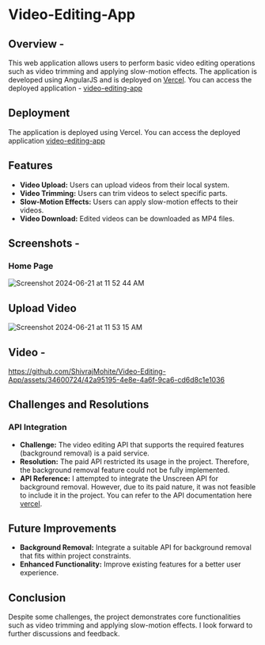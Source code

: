 # Video-Editing-App

## Overview -

<p>
This web application allows users to perform basic video editing operations such as video trimming and applying slow-motion effects. The application is developed using AngularJS and is deployed on <a href="https://vercel.com/">Vercel</a>. You can access the deployed application - <a href="https://video-editing-app.vercel.app/">video-editing-app</a>
</p>

## Deployment
The application is deployed using Vercel. You can access the deployed application <a href="https://video-editing-app.vercel.app/">video-editing-app</a>

## Features
<ul>
  <li><strong> Video Upload:</strong> Users can upload videos from their local system.</li>
  <li><strong> Video Trimming:</strong> Users can trim videos to select specific parts.</li>
  <li><strong> Slow-Motion Effects:</strong> Users can apply slow-motion effects to their videos.</li>
  <li><strong> Video Download:</strong> Edited videos can be downloaded as MP4 files.</li>
</ul>

## Screenshots -
### Home Page
![Screenshot 2024-06-21 at 11 52 44 AM](https://github.com/ShivrajMohite/Video-Editing-App/assets/34600724/0feb7b19-3cff-409e-8ede-9aee331051b7)

## Upload Video
![Screenshot 2024-06-21 at 11 53 15 AM](https://github.com/ShivrajMohite/Video-Editing-App/assets/34600724/e8187222-0818-4f73-b395-c1dbadf70c7f)

## Video -
https://github.com/ShivrajMohite/Video-Editing-App/assets/34600724/42a95195-4e8e-4a6f-9ca6-cd6d8c1e1036



## Challenges and Resolutions
### API Integration
<ul>
  <li>
    <strong>Challenge:</strong> The video editing API that supports the required features (background removal) is a paid service.
  </li>
  <li>
    <strong>Resolution:</strong> The paid API restricted its usage in the project. Therefore, the background removal feature could not be fully implemented.
  </li>
  <li>
    <strong>API Reference:</strong> I attempted to integrate the Unscreen API for background removal. However, due to its paid nature, it was not feasible to include it in the project. You can refer to the API documentation here <a href="https://vercel.com/">vercel</a>.
  </li>
</ul>

## Future Improvements
<ul>
  <li>
    <strong>Background Removal:</strong> Integrate a suitable API for background removal that fits within project constraints.
  </li>
  <li>
    <strong>Enhanced Functionality:</strong> Improve existing features for a better user experience.
  </li>
</ul>

## Conclusion
Despite some challenges, the project demonstrates core functionalities such as video trimming and applying slow-motion effects. I look forward to further discussions and feedback.







